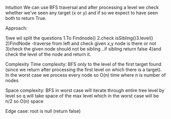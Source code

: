 Intuition
We can use BFS traversal and after processing a level we check whether we've seen any target (x or y) and if so we expect to have seen both to return True.

Approach:

1)we wil split the questions  1.To Findnode() 2.check isSibling()​ 3.level()
2)FindNode -traverse from left and check given x,y node is there or not
3)check the given node should not be sibling ..if sibling return false
4)and check the level of the node and return it.

Complexity
Time complexity:
BFS only to the level of the first target found (since we return after processing the first level on which there is a target). In the worst case we process every node so O(n) time where n is number of nodes

Space complexity:
BFS in worst case will iterate through entire tree level by level so q will take space of the max level which in the worst case will be n/2 so O(n) space

Edge case: root is null (return false)
